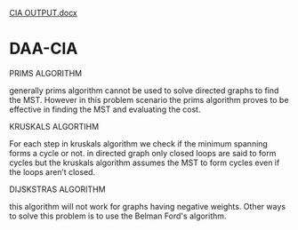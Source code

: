 [CIA OUTPUT.docx](https://github.com/harshath1234/DAA-CIA/files/10442576/CIA.OUTPUT.docx)
# DAA-CIA

PRIMS ALGORITHM 

generally prims algorithm cannot be used to solve directed graphs to find the MST. However in this problem scenario the prims algorithm proves to be effective in 
finding the MST and evaluating the cost.

KRUSKALS ALGORTIHM

For each step in kruskals algorithm we check if the minimum spanning forms a cycle or not. 
in directed graph only closed loops are said to form cycles but the kruskals algorithm assumes the MST to form cycles even if the loops aren’t closed.

DIJSKSTRAS ALGORITHM 

this algorithm will not work for graphs having negative weights. Other ways to solve this problem is to use the Belman Ford's algorithm.
